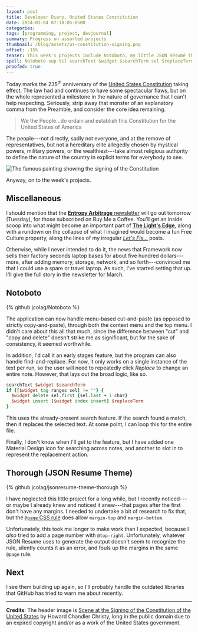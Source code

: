 ```yaml
---
layout: post
title: Developer Diary, United States Constitution
date: 2024-03-04 07:18:05-0500
categories:
tags: [programming, project, devjournal]
summary: Progress on assorted projects
thumbnail: /blog/assets/us-constitution-signing.png
offset: -15%
teaser: This week's projects include Notoboto, my little JSON Résumé theme, and some miscellaneous housekeeping.
spell: Notoboto sup tcl searchText $widget $searchTerm sel $replaceTerm jsonresume
proofed: true
---
```


Today marks the 235<sup>th</sup> anniversary of the [United States Constitution](https://en.wikipedia.org/wiki/Constitution_of_the_United_States) taking effect.  The law had and continues to have some spectacular flaws, but on the whole represented a milestone in the nature of governance that I can't help respecting.  Seriously, strip away that monster of an explanatory comma from the Preamble, and consider the core idea remaining.

 > We the People...do ordain and establish this Constitution for the United States of America

The people---not directly, sadly not everyone, and at the remove of representatives, but not a hereditary elite allegedly chosen by mystical powers, military powers, or the wealthiest---take almost religious authority to define the nature of the country in explicit terms for everybody to see.

![The famous painting showing the signing of the Constitution](/blog/assets/us-constitution-signing.png "Also shown:  Too many flags on the rear wall.")

Anyway, on to the week's projects.

## Miscellaneous

I should mention that the [**Entropy Arbitrage** newsletter](https://www.buymeacoffee.com/jcolag) will go out tomorrow (Tuesday), for those subscribed on Buy Me a Coffee.  You'll get an inside scoop into what might become an important part of [**The Light's Edge**](https://www.thelightsedge.com/), along with a rundown on the collapse of what I imagined would become a fun Free Culture property, along the lines of my irregular [*Let's Fix...*](/blog/tag/letsfix) posts.

Otherwise, while I never intended to do it, the news that Framework now sells their factory seconds laptop bases for about five hundred dollars---more, after adding memory, storage, network, and so forth---convinced me that I could use a spare or travel laptop.  As such, I've started setting that up.  I'll give the full story in the newsletter for March.

## Notoboto

{% github jcolag/Notoboto %}

The application can now handle menu-based cut-and-paste (as opposed to strictly copy-and-paste), through both the context menu and the top menu.  I didn't care about this all that much, since the difference between "cut" and "copy and delete" doesn't strike me as significant, but for the sake of consistency, it seemed worthwhile.

In addition, I'd call it an early stages feature, but the program can also handle find-and-replace.  For now, it only works on a single instance of the text per run, so the user will need to repeatedly click *Replace* to change an entire note.  However, that lays out the broad logic, like so.

```tcl
searchText $widget $searchTerm
if {[$widget tag ranges sel] != ""} {
  $widget delete sel.first {sel.last + 1 char}
  $widget insert [$widget index insert] $replaceTerm
}
```

This uses the already-present search feature.  If the search found a match, then it replaces the selected text.  At some point, I can loop this for the entire file.

Finally, I don't know when I'll get to the feature, but I have added one Material Design icon for searching across notes, and another to slot in to represent the replacement action.

## Thorough (JSON Resume Theme)

{% github jcolag/jsonresume-theme-thorough %}

I have neglected this little project for a long while, but I recently noticed---or maybe I already knew and noticed it anew---that pages after the first don't have any margins.  I needed to undertake a bit of research to fix that, but the [`@page` CSS rule](https://developer.mozilla.org/en-US/docs/Web/CSS/@page) does allow `margin-top` and `margin-bottom`.

Unfortunately, this took me longer to make work than I expected, because I *also* tried to add a page number with `@top-right`.  Unfortunately, whatever JSON Resume uses to generate the output doesn't seem to recognize the rule, silently counts it as an error, and fouls up the margins in the same `@page` rule.

## Next

I see them building up again, so I'll probably handle the outdated libraries that GitHub has tried to warn me about recently.

* * *

**Credits**:  The header image is [Scene at the Signing of the Constitution of the United States](https://www.aoc.gov/explore-capitol-campus/art/signing-constitution) by Howard Chandler Christy, long in the public domain due to an expired copyright and/or as a work of the United States government.
